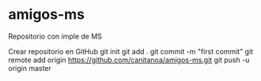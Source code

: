 # amigos-ms
Repositorio con imple de MS

Crear repositorio en GitHub 
git init 
git add . 
git commit -m "first commit" 
git remote add origin https://github.com/canitanoa/amigos-ms.git 
git push -u origin master 
